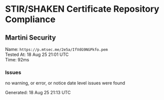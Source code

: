 # STIR/SHAKEN Certificate Repository Compliance

## Martini Security

Name: `https://p.mtsec.me/2e5a/IfVdG9NGPkfo.pem`\
Tested At: 18 Aug 25 21:01 UTC\
Time: 92ms

### Issues

no warning, or error, or notice date level issues were found

Generated: 18 Aug 25 21:13 UTC